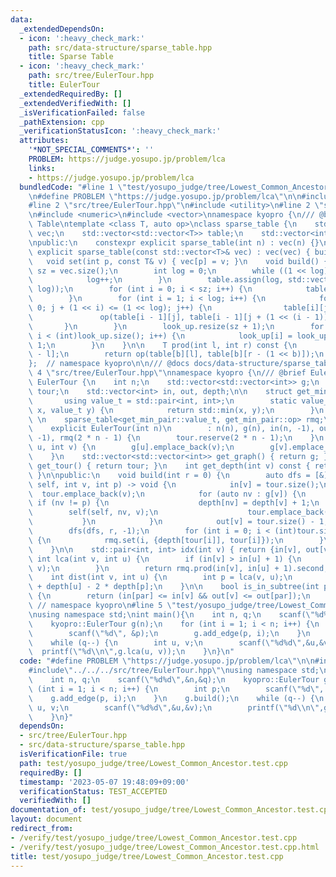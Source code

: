```yaml
---
data:
  _extendedDependsOn:
  - icon: ':heavy_check_mark:'
    path: src/data-structure/sparse_table.hpp
    title: Sparse Table
  - icon: ':heavy_check_mark:'
    path: src/tree/EulerTour.hpp
    title: EulerTour
  _extendedRequiredBy: []
  _extendedVerifiedWith: []
  _isVerificationFailed: false
  _pathExtension: cpp
  _verificationStatusIcon: ':heavy_check_mark:'
  attributes:
    '*NOT_SPECIAL_COMMENTS*': ''
    PROBLEM: https://judge.yosupo.jp/problem/lca
    links:
    - https://judge.yosupo.jp/problem/lca
  bundledCode: "#line 1 \"test/yosupo_judge/tree/Lowest_Common_Ancestor.test.cpp\"\
    \n#define PROBLEM \"https://judge.yosupo.jp/problem/lca\"\n\n#include<iostream>\n\
    #line 2 \"src/tree/EulerTour.hpp\"\n#include <utility>\n#line 2 \"src/data-structure/sparse_table.hpp\"\
    \n#include <numeric>\n#include <vector>\nnamespace kyopro {\n/// @brief Sparse\
    \ Table\ntemplate <class T, auto op>\nclass sparse_table {\n    std::vector<T>\
    \ vec;\n    std::vector<std::vector<T>> table;\n    std::vector<int> look_up;\n\
    \npublic:\n    constexpr explicit sparse_table(int n) : vec(n) {}\n    constexpr\
    \ explicit sparse_table(const std::vector<T>& vec) : vec(vec) { build(); }\n \
    \   void set(int p, const T& v) { vec[p] = v; }\n    void build() {\n        int\
    \ sz = vec.size();\n        int log = 0;\n        while ((1 << log) <= sz) {\n\
    \            log++;\n        }\n        table.assign(log, std::vector<T>(1 <<\
    \ log));\n        for (int i = 0; i < sz; i++) {\n            table[0][i] = vec[i];\n\
    \        }\n        for (int i = 1; i < log; i++) {\n            for (int j =\
    \ 0; j + (1 << i) <= (1 << log); j++) {\n                table[i][j] =\n     \
    \               op(table[i - 1][j], table[i - 1][j + (1 << (i - 1))]);\n     \
    \       }\n        }\n        look_up.resize(sz + 1);\n        for (int i = 2;\
    \ i < (int)look_up.size(); i++) {\n            look_up[i] = look_up[i >> 1] +\
    \ 1;\n        }\n    }\n\n    T prod(int l, int r) const {\n        int b = look_up[r\
    \ - l];\n        return op(table[b][l], table[b][r - (1 << b)]);\n    }\n};\n\
    };  // namespace kyopro\n\n/// @docs docs/data-structure/sparse_table.md\n#line\
    \ 4 \"src/tree/EulerTour.hpp\"\nnamespace kyopro {\n/// @brief EulerTour\nclass\
    \ EulerTour {\n    int n;\n    std::vector<std::vector<int>> g;\n    std::vector<int>\
    \ tour;\n    std::vector<int> in, out, depth;\n\n    struct get_min_pair {\n \
    \       using value_t = std::pair<int, int>;\n        static value_t op(value_t\
    \ x, value_t y) {\n            return std::min(x, y);\n        }\n    };\n   \
    \ \n    sparse_table<get_min_pair::value_t, get_min_pair::op> rmq;\n\npublic:\n\
    \    explicit EulerTour(int n)\n        : n(n), g(n), in(n, -1), out(n, -1), depth(n,\
    \ -1), rmq(2 * n - 1) {\n        tour.reserve(2 * n - 1);\n    }\n    void add_edge(int\
    \ u, int v) {\n        g[u].emplace_back(v);\n        g[v].emplace_back(u);\n\
    \    }\n    std::vector<std::vector<int>> get_graph() { return g; }\n    std::vector<int>\
    \ get_tour() { return tour; }\n    int get_depth(int v) const { return depth[v];\
    \ }\n\npublic:\n    void build(int r = 0) {\n        auto dfs = [&](const auto&\
    \ self, int v, int p) -> void {\n            in[v] = tour.size();\n          \
    \  tour.emplace_back(v);\n            for (auto nv : g[v]) {\n               \
    \ if (nv != p) {\n                    depth[nv] = depth[v] + 1;\n            \
    \        self(self, nv, v);\n                    tour.emplace_back(v);\n     \
    \           }\n            }\n            out[v] = tour.size() - 1;\n        };\n\
    \        dfs(dfs, r, -1);\n        for (int i = 0; i < (int)tour.size(); i++)\
    \ {\n            rmq.set(i, {depth[tour[i]], tour[i]});\n        }\n        rmq.build();\n\
    \    }\n\n    std::pair<int, int> idx(int v) { return {in[v], out[v]}; }\n   \
    \ int lca(int v, int u) {\n        if (in[v] > in[u] + 1) {\n            std::swap(u,\
    \ v);\n        }\n        return rmq.prod(in[v], in[u] + 1).second;\n    }\n\n\
    \    int dist(int v, int u) {\n        int p = lca(v, u);\n        return depth[v]\
    \ + depth[u] - 2 * depth[p];\n    }\n\n    bool is_in_subtree(int par, int v)\
    \ {\n        return (in[par] <= in[v] && out[v] <= out[par]);\n    }\n};\n}; \
    \ // namespace kyopro\n#line 5 \"test/yosupo_judge/tree/Lowest_Common_Ancestor.test.cpp\"\
    \nusing namespace std;\nint main(){\n    int n, q;\n    scanf(\"%d%d\",&n,&q);\n\
    \    kyopro::EulerTour g(n);\n    for (int i = 1; i < n; i++) {\n        int p;\n\
    \        scanf(\"%d\", &p);\n        g.add_edge(p, i);\n    }\n    g.build();\n\
    \    while (q--) {\n        int u, v;\n        scanf(\"%d%d\",&u,&v);\n      \
    \  printf(\"%d\\n\",g.lca(u, v));\n    }\n}\n"
  code: "#define PROBLEM \"https://judge.yosupo.jp/problem/lca\"\n\n#include<iostream>\n\
    #include\"../../../src/tree/EulerTour.hpp\"\nusing namespace std;\nint main(){\n\
    \    int n, q;\n    scanf(\"%d%d\",&n,&q);\n    kyopro::EulerTour g(n);\n    for\
    \ (int i = 1; i < n; i++) {\n        int p;\n        scanf(\"%d\", &p);\n    \
    \    g.add_edge(p, i);\n    }\n    g.build();\n    while (q--) {\n        int\
    \ u, v;\n        scanf(\"%d%d\",&u,&v);\n        printf(\"%d\\n\",g.lca(u, v));\n\
    \    }\n}"
  dependsOn:
  - src/tree/EulerTour.hpp
  - src/data-structure/sparse_table.hpp
  isVerificationFile: true
  path: test/yosupo_judge/tree/Lowest_Common_Ancestor.test.cpp
  requiredBy: []
  timestamp: '2023-05-07 19:48:09+09:00'
  verificationStatus: TEST_ACCEPTED
  verifiedWith: []
documentation_of: test/yosupo_judge/tree/Lowest_Common_Ancestor.test.cpp
layout: document
redirect_from:
- /verify/test/yosupo_judge/tree/Lowest_Common_Ancestor.test.cpp
- /verify/test/yosupo_judge/tree/Lowest_Common_Ancestor.test.cpp.html
title: test/yosupo_judge/tree/Lowest_Common_Ancestor.test.cpp
---
```

